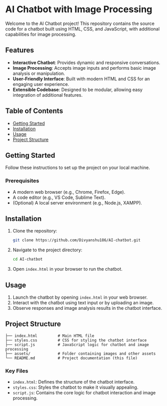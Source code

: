 # AI Chatbot with Image Processing

Welcome to the AI Chatbot project! This repository contains the source code for a chatbot built using HTML, CSS, and JavaScript, with additional capabilities for image processing.

## Features

- **Interactive Chatbot**: Provides dynamic and responsive conversations.
- **Image Processing**: Accepts image inputs and performs basic image analysis or manipulation.
- **User-Friendly Interface**: Built with modern HTML and CSS for an engaging user experience.
- **Extensible Codebase**: Designed to be modular, allowing easy integration of additional features.

## Table of Contents

- [Getting Started](#getting-started)
- [Installation](#installation)
- [Usage](#usage)
- [Project Structure](#project-structure)

## Getting Started

Follow these instructions to set up the project on your local machine.

### Prerequisites

- A modern web browser (e.g., Chrome, Firefox, Edge).
- A code editor (e.g., VS Code, Sublime Text).
- (Optional) A local server environment (e.g., Node.js, XAMPP).

## Installation

1. Clone the repository:

   ```bash
   git clone https://github.com/Divyanshu186/AI-chatbot.git
   ```

2. Navigate to the project directory:

   ```bash
   cd AI-chatbot
   ```

3. Open `index.html` in your browser to run the chatbot.

## Usage

1. Launch the chatbot by opening `index.html` in your web browser.
2. Interact with the chatbot using text input or by uploading an image.
3. Observe responses and image analysis results in the chatbot interface.

## Project Structure

```
├── index.html         # Main HTML file
├── styles.css         # CSS for styling the chatbot interface
├── script.js          # JavaScript logic for chatbot and image processing
├── assets/            # Folder containing images and other assets
└── README.md          # Project documentation (this file)
```

### Key Files

- `index.html`: Defines the structure of the chatbot interface.
- `styles.css`: Styles the chatbot to make it visually appealing.
- `script.js`: Contains the core logic for chatbot interaction and image processing.



